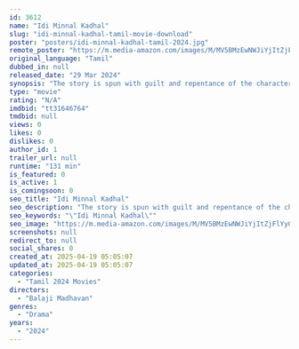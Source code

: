 ```yaml
---
id: 3612
name: "Idi Minnal Kadhal"
slug: "idi-minnal-kadhal-tamil-movie-download"
poster: "posters/idi-minnal-kadhal-tamil-2024.jpg"
remote_poster: "https://m.media-amazon.com/images/M/MV5BMzEwNWJiYjItZjFlYy00ZWZhLWFjOGMtODc5MGJhZjU1OGFiXkEyXkFqcGc@._V1_SX300.jpg"
original_language: "Tamil"
dubbed_in: null
released_date: "29 Mar 2024"
synopsis: "The story is spun with guilt and repentance of the characters and unknowingly they undo the wrong that they all had done against each other in the aftermath of an accident. They all realize that rarer action is in virtue than veng..."
type: "movie"
rating: "N/A"
imdbid: "tt31646764"
tmdbid: null
views: 0
likes: 0
dislikes: 0
author_id: 1
trailer_url: null
runtime: "131 min"
is_featured: 0
is_active: 1
is_comingsoon: 0
seo_title: "Idi Minnal Kadhal"
seo_description: "The story is spun with guilt and repentance of the characters and unknowingly they undo the wrong that they all had done against each other in the aftermath of an accident. They all realize that rarer action is in virtue than veng..."
seo_keywords: "\"Idi Minnal Kadhal\""
seo_image: "https://m.media-amazon.com/images/M/MV5BMzEwNWJiYjItZjFlYy00ZWZhLWFjOGMtODc5MGJhZjU1OGFiXkEyXkFqcGc@._V1_SX300.jpg"
screenshots: null
redirect_to: null
social_shares: 0
created_at: 2025-04-19 05:05:07
updated_at: 2025-04-19 05:05:07
categories:
  - "Tamil 2024 Movies"
directors:
  - "Balaji Madhavan"
genres:
  - "Drama"
years:
  - "2024"
---
```

